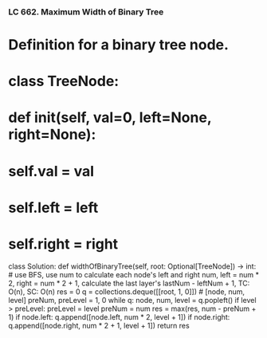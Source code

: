 ### LC 662. Maximum Width of Binary Tree
# Definition for a binary tree node.
# class TreeNode:
#     def __init__(self, val=0, left=None, right=None):
#         self.val = val
#         self.left = left
#         self.right = right
class Solution:
    def widthOfBinaryTree(self, root: Optional[TreeNode]) -> int:
        # use BFS, use num to calculate each node's left and right num, left = num * 2, right = num * 2 + 1, calculate the last layer's lastNum - leftNum + 1, TC: O(n), SC: O(n)
        res = 0
        q = collections.deque([[root, 1, 0]])     # [node, num, level]
        preNum, preLevel = 1, 0
        while q:
            node, num, level = q.popleft()
            if level > preLevel:
                preLevel = level
                preNum = num
            res = max(res, num - preNum + 1)
            if node.left: q.append([node.left, num * 2, level + 1])
            if node.right: q.append([node.right, num * 2 + 1, level + 1])
        return res